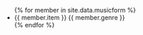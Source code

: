 <ul>
{% for member in site.data.musicform %}
  <li>
      {{ member.item }} {{ member.genre }}
  </li>
{% endfor %}
</ul>
